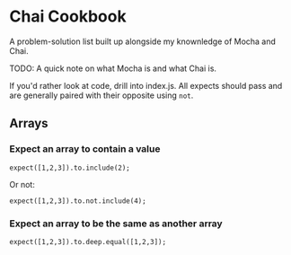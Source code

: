 # Chai Cookbook

A problem-solution list built up alongside my knownledge of Mocha and Chai.

TODO: A quick note on what Mocha is and what Chai is.

If you'd rather look at code, drill into index.js. All expects should pass and are generally paired with their opposite using `not`.

## Arrays

### Expect an array to contain a value

`expect([1,2,3]).to.include(2);`

Or not:

`expect([1,2,3]).to.not.include(4);`

### Expect an array to be the same as another array

`expect([1,2,3]).to.deep.equal([1,2,3]);`

